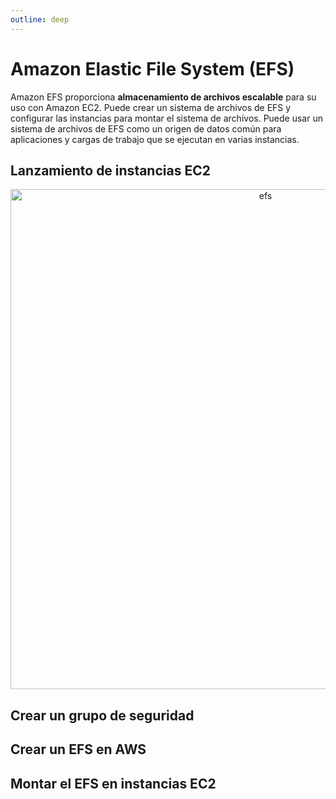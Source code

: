 ```yaml
---
outline: deep
---
```


# Amazon Elastic File System (EFS)

Amazon EFS proporciona **almacenamiento de archivos escalable** para su uso con Amazon EC2. Puede crear un sistema de archivos de EFS y configurar las instancias para montar el sistema de archivos. Puede usar un sistema de archivos de EFS como un origen de datos común para aplicaciones y cargas de trabajo que se ejecutan en varias instancias.



## Lanzamiento de instancias EC2

<p align="center">
  <img src="/efs/efs_1.png" width="800"  alt="efs" />
</p>


## Crear un grupo de seguridad



## Crear un EFS en AWS





## Montar el EFS en instancias EC2


